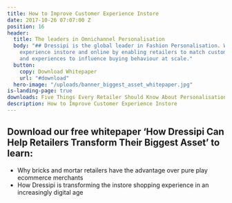 ```yaml
---
title: How to Improve Customer Experience Instore
date: 2017-10-26 07:07:00 Z
position: 16
header:
  title: The leaders in Omnichannel Personalisation
  body: "## Dressipi is the global leader in Fashion Personalisation. We improve customer
    experience instore and online by enabling retailers to match customers with products
    and experiences to influence buying behaviour at scale."
  button:
    copy: Download Whitepaper
    url: "#download"
  hero-image: "/uploads/banner_biggest_asset_whitepaper.jpg"
is-landing-page: true
downloads: Five Things Every Retailer Should Know About Personalisation Whitepaper
description: How to Improve Customer Experience Instore
---
```


## Download our free whitepaper ‘How Dressipi Can Help Retailers Transform Their Biggest Asset’ to learn:

* Why bricks and mortar retailers have the advantage over pure play ecommerce merchants
* How Dressipi is transforming the instore shopping experience in an increasingly digital age